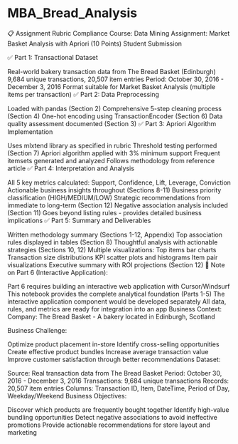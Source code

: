 # MBA_Bread_Analysis
📋 Assignment Rubric Compliance
Course: Data Mining
Assignment: Market Basket Analysis with Apriori (10 Points)
Student Submission

✅ Part 1: Transactional Dataset

Real-world bakery transaction data from The Bread Basket (Edinburgh)
9,684 unique transactions, 20,507 item entries
Period: October 30, 2016 - December 3, 2016
Format suitable for Market Basket Analysis (multiple items per transaction)
✅ Part 2: Data Preprocessing

Loaded with pandas (Section 2)
Comprehensive 5-step cleaning process (Section 4)
One-hot encoding using TransactionEncoder (Section 6)
Data quality assessment documented (Section 3)
✅ Part 3: Apriori Algorithm Implementation

Uses mlxtend library as specified in rubric
Threshold testing performed (Section 7)
Apriori algorithm applied with 3% minimum support
Frequent itemsets generated and analyzed
Follows methodology from reference article
✅ Part 4: Interpretation and Analysis

All 5 key metrics calculated: Support, Confidence, Lift, Leverage, Conviction
Actionable business insights throughout (Sections 8-11)
Business priority classification (HIGH/MEDIUM/LOW)
Strategic recommendations from immediate to long-term (Section 12)
Negative association analysis included (Section 11)
Goes beyond listing rules - provides detailed business implications
✅ Part 5: Summary and Deliverables

Written methodology summary (Sections 1-12, Appendix)
Top association rules displayed in tables (Section 8)
Thoughtful analysis with actionable strategies (Sections 10, 12)
Multiple visualizations:
Top items bar charts
Transaction size distributions
KPI scatter plots and histograms
Item pair visualizations
Executive summary with ROI projections (Section 12)
📝 Note on Part 6 (Interactive Application):

Part 6 requires building an interactive web application with Cursor/Windsurf
This notebook provides the complete analytical foundation (Parts 1-5)
The interactive application component would be developed separately
All data, rules, and metrics are ready for integration into an app
Business Context:
Company: The Bread Basket - A bakery located in Edinburgh, Scotland

Business Challenge:

Optimize product placement in-store
Identify cross-selling opportunities
Create effective product bundles
Increase average transaction value
Improve customer satisfaction through better recommendations
Dataset:

Source: Real transaction data from The Bread Basket
Period: October 30, 2016 - December 3, 2016
Transactions: 9,684 unique transactions
Records: 20,507 item entries
Columns: Transaction ID, Item, DateTime, Period of Day, Weekday/Weekend
Business Objectives:

Discover which products are frequently bought together
Identify high-value bundling opportunities
Detect negative associations to avoid ineffective promotions
Provide actionable recommendations for store layout and marketing
